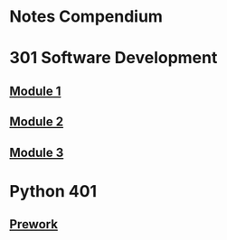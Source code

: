 # Notes Compendium

# 301 Software Development
 ## [Module 1](https://github.com/maddieamie/reading-notes/blob/main/301/301-Module%201.md#module-1-react-and-other-such-business)
 ## [Module 2](https://github.com/maddieamie/reading-notes/blob/main/301/301-Module%202.md#module-2-integrating-the-back-end)
 ## [Module 3](https://github.com/maddieamie/reading-notes/blob/main/301/301-Module%203.md#module-3-full-stack-and-auth0)

 # Python 401
   ## [Prework](https://github.com/maddieamie/reading-notes/blob/main/Python/Prework.md#prework-notes)
   
